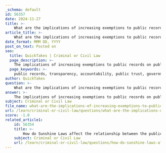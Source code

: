 ```yaml
---
_schema: default
id: 56357
date: 2024-11-27
title: >-
    What are the implications of increasing exemptions to public records on public trust?
article_title: >-
    What are the implications of increasing exemptions to public records on public trust?
date_format: MMM DD, YYYY
post_on_text: Posted on
seo:
  title: QuickTakes | Criminal or Civil Law
  page_description: >-
    The implications of increasing exemptions to public records on public trust include erosion of transparency, perception of secrecy, decreased civic engagement, and potential ethical concerns, which all contribute to a cycle of declining trust in government institutions.
  page_keywords: >-
    public records, transparency, accountability, public trust, government, civic engagement, exemptions, perception of secrecy, citizen access, government integrity, ethical considerations
author: QuickTakes
question: >-
    What are the implications of increasing exemptions to public records on public trust?
answer: >-
    The implications of increasing exemptions to public records on public trust can be significant and multifaceted. As public records are essential for promoting transparency and accountability in government, any expansion of exemptions can lead to a decline in public trust in governmental institutions.\n\n1. **Erosion of Transparency**: Public records serve as a mechanism for citizens to hold their government accountable. When exemptions increase, the amount of information available to the public decreases, which can create a perception that the government is hiding information or acting without accountability. This erosion of transparency can lead to skepticism and distrust among the public.\n\n2. **Perception of Secrecy**: An increase in exemptions may foster a belief that the government is not operating in the public's best interest. Citizens may feel that their right to know is being undermined, leading to a perception of secrecy and a lack of openness in governmental operations. This perception can diminish public confidence in the integrity of government actions.\n\n3. **Impact on Civic Engagement**: When citizens feel that they cannot access important information about government activities, they may become disengaged from the political process. This disengagement can result in lower participation in civic activities, such as voting or public discourse, further weakening the relationship between the government and its constituents.\n\n4. **Justification for Declining Trust**: As noted in the gathered information, low or declining levels of public trust are often cited as a justification for changes in government policy. If the public perceives that the government is increasingly exempting itself from transparency, it may lead to a cycle of declining trust, which policymakers may then use to justify further restrictions or changes in governance.\n\n5. **Legal and Ethical Considerations**: The balance between protecting sensitive information (such as personal privacy or national security) and ensuring public access to government records is delicate. While some exemptions are necessary, excessive exemptions can lead to ethical concerns about the government's commitment to transparency and accountability.\n\nIn summary, increasing exemptions to public records can have profound implications for public trust. It can lead to perceptions of secrecy, disengagement from civic processes, and a cycle of declining trust in government institutions. Maintaining a balance between necessary exemptions and public access is crucial for fostering a healthy relationship between the government and its citizens.
subject: Criminal or Civil Law
file_name: what-are-the-implications-of-increasing-exemptions-to-public-records-on-public-trust.md
url: /learn/criminal-or-civil-law/questions/what-are-the-implications-of-increasing-exemptions-to-public-records-on-public-trust
score: -1.0
related_article1:
    id: 56354
    title: >-
        How do Sunshine Laws affect the relationship between the public and government?
    subject: Criminal or Civil Law
    url: /learn/criminal-or-civil-law/questions/how-do-sunshine-laws-affect-the-relationship-between-the-public-and-government
---
```


&nbsp;